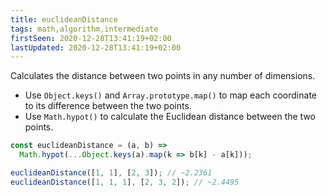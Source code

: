 ```yaml
---
title: euclideanDistance
tags: math,algorithm,intermediate
firstSeen: 2020-12-28T13:41:19+02:00
lastUpdated: 2020-12-28T13:41:19+02:00
---
```


Calculates the distance between two points in any number of dimensions.

- Use `Object.keys()` and `Array.prototype.map()` to map each coordinate to its difference between the two points.
- Use `Math.hypot()` to calculate the Euclidean distance between the two points.

```js
const euclideanDistance = (a, b) =>
  Math.hypot(...Object.keys(a).map(k => b[k] - a[k]));
```

```js
euclideanDistance([1, 1], [2, 3]); // ~2.2361
euclideanDistance([1, 1, 1], [2, 3, 2]); // ~2.4495
```
